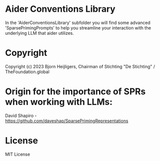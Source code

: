Aider Conventions Library
=========================
In the 'AiderConventionsLibrary' subfolder you will find some advanced 'SparsePrimingPrompts' to help you streamline your interaction with the underlying LLM that aider utilizes.

# Copyright
Copyright (c) 2023 Bjorn Heijligers, Chairman of Stichting "De Stichting" / TheFoundation.global

# Origin for the importance of SPRs when working with LLMs:
 David Shapiro - https://github.com/daveshap/SparsePrimingRepresentations
# License
 MIT License
